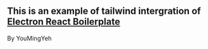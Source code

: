 ## This is an example of tailwind intergration of [Electron React Boilerplate](https://github.com/electron-react-boilerplate/electron-react-boilerplate)

By YouMingYeh

